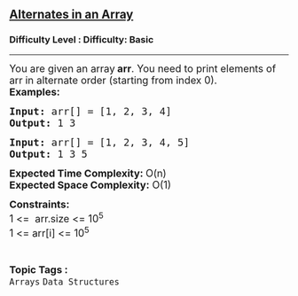 <h2><a href="https://www.geeksforgeeks.org/problems/print-alternate-elements-of-an-array/1">Alternates in an Array</a></h2><h3>Difficulty Level : Difficulty: Basic</h3><hr><div class="problems_problem_content__Xm_eO"><p><span style="font-size: 18px;">You are given an array<strong> arr</strong>. You need to print elements of arr in alternate order (starting from index 0).<br></span><strong style="font-size: 18px; font-family: -apple-system, BlinkMacSystemFont, 'Segoe UI', Roboto, Oxygen, Ubuntu, Cantarell, 'Open Sans', 'Helvetica Neue', sans-serif;">Examples:</strong></p>
<pre><strong style="font-size: 18px;">Input: </strong><span style="font-size: 18px;">arr[] = [1, 2, 3, 4]<br></span><span style="font-size: 18px;"><strong>Output: </strong></span><span style="font-size: 18px;">1 3</span></pre>
<pre><span style="font-size: 18px;"><strong>Input: </strong>arr[] = [1, 2, 3, 4, 5]<strong>
Output: </strong>1 3 5</span>
</pre>
<p><span style="font-size: 18px;"><strong style="font-size: medium;"><span style="font-size: 18px;">Expected Time Complexity:&nbsp;</span></strong>O(n)<br style="font-size: medium;"><strong style="font-size: medium;"><span style="font-size: 18px;">Expected Space Complexity:</span></strong>&nbsp;O(1)</span></p>
<p><span style="font-size: 18px;"><strong>Constraints:</strong></span><br><span style="font-size: 18px;">1 &lt;=&nbsp; arr.size &lt;= 10<sup>5</sup></span><br><span style="font-size: 18px;">1 &lt;= arr[i] &lt;= 10<sup>5</sup></span></p></div><br><p><span style=font-size:18px><strong>Topic Tags : </strong><br><code>Arrays</code>&nbsp;<code>Data Structures</code>&nbsp;